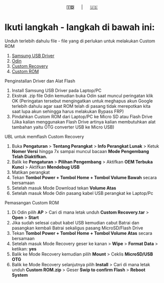 <p align="center"><b>🇮🇩</b>&nbsp;&nbsp;&nbsp;&nbsp;&nbsp;&nbsp;|&nbsp;&nbsp;&nbsp;&nbsp;&nbsp;&nbsp;<a href="https://github.com/cilegordev/Custom-ROM-SGJ2P/blob/main/README-EN.md">🇺🇸</a></p>

# Ikuti langkah - langkah di bawah ini:
Unduh terlebih dahulu file - file yang di perlukan untuk melakukan Custom ROM
1. [Samsung USB Driver](https://samsungusbdriver.com/category/download)
2. [Odin](https://odindownloader.com/category/download)
3. [Custom Recovery](https://github.com/cilegordev/Custom-ROM-SGJ2P/releases/tag/v6.0.1)
4. [Custom ROM](https://github.com/cilegordev/Custom-ROM-SGJ2P/releases/tag/v6.0.1)

Penginstallan Driver dan Alat Flash
1. Install Samsung USB Driver pada Laptop/PC
2. Ekstrak .zip file Odin kemudian buka Odin saat muncul peringatan klik OK (Peringatan tersebut mengingatkan untuk meghapus akun Google terlebih dahulu agar saat ROM telah di pasang tidak merepotkan kita saat lupa akun sehingga harus melakukan Bypass FRP)
3. Pindahkan Custom ROM dari Laptop/PC ke Micro SD atau Flash Drive (Jika kalian menggunakan Flash Drive artinya kalian membutuhkan alat tambahan yaitu OTG converter USB ke Micro USB)

UBL untuk memflash Custom Recovery
1. Buka **Pengaturan** > **Tentang Perangkat** > **Info Perangkat Lunak** > Ketuk **Nomer Versi** hingga 7x sampai muncul bacaan **Mode Pengembang Telah Diaktifkan.**
2. Balik ke **Pengaturan** > **Pilihan Pengembang** > Aktifkan **OEM Terbuka Kunci** > Aktifkan **Mendebug USB**
3. Matikan perangkat
4. Tekan **Tombol Power + Tombol Home + Tombol Volume Bawah** secara bersamaan
5. Setelah masuk Mode Download tekan **Volume Atas**
6. Setelah masuk Mode Odin pasang kabel USB perangkat ke Laptop/Pc

Pemasangan Custom ROM
1. Di Odin pilih **AP** > Cari di mana letak unduh **Custom Recovery.tar** > **Open** > **Start**
2. Jika sudah selesai cabut kabel USB kemudian cabut Batrai dan pasangkan kembali Batrai sekaligus pasang MicroSD/Flash Drive
3. Tekan **Tombol Power + Tombol Home + Tombol Volume Atas** secara bersamaan
4. Setelah masuk Mode Recovery geser ke kanan > **Wipe** > **Format Data** > ketikan: **yes**
5. Balik ke Mode Recovery kemudian pilih **Mount** > Ceklis **MicroSD/USB OTG**
6. Balik ke Mode Recovery selanjutnya pilih **Install** > Cari di mana letak unduh **Custom ROM.zip** > Geser **Swip to confirm Flash** > **Reboot System**
